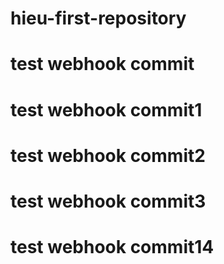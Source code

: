 # hieu-first-repository

# test webhook commit
# test webhook commit1
# test webhook commit2
# test webhook commit3
# test webhook commit14
